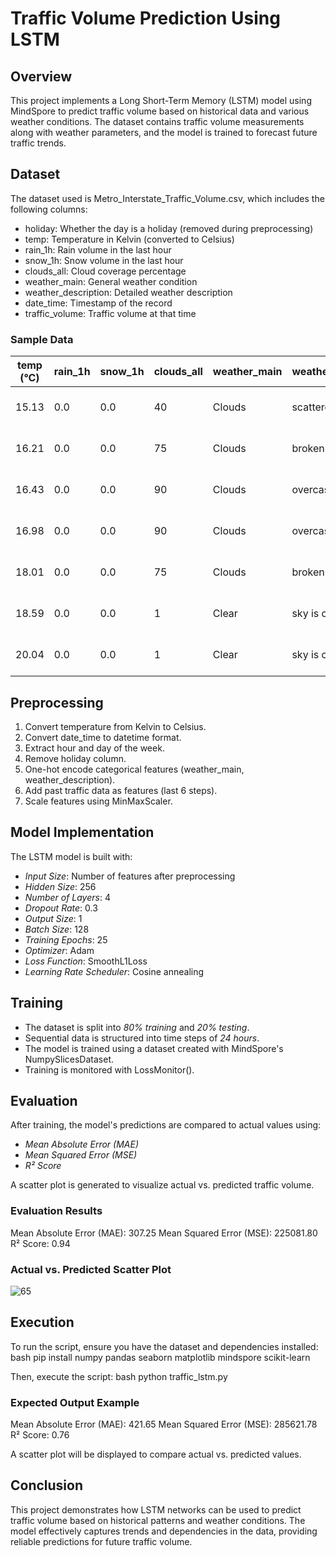# Traffic Volume Prediction Using LSTM

## Overview
This project implements a Long Short-Term Memory (LSTM) model using MindSpore to predict traffic volume based on historical data and various weather conditions. The dataset contains traffic volume measurements along with weather parameters, and the model is trained to forecast future traffic trends.

## Dataset
The dataset used is Metro_Interstate_Traffic_Volume.csv, which includes the following columns:
- holiday: Whether the day is a holiday (removed during preprocessing)
- temp: Temperature in Kelvin (converted to Celsius)
- rain_1h: Rain volume in the last hour
- snow_1h: Snow volume in the last hour
- clouds_all: Cloud coverage percentage
- weather_main: General weather condition
- weather_description: Detailed weather description
- date_time: Timestamp of the record
- traffic_volume: Traffic volume at that time

### Sample Data
| temp (°C) | rain_1h | snow_1h | clouds_all | weather_main | weather_description | date_time           | traffic_volume |
|-----------|---------|---------|------------|--------------|----------------------|---------------------|----------------|
| 15.13     | 0.0     | 0.0     | 40         | Clouds       | scattered clouds    | 2012-10-02 09:00:00 | 5545           |
| 16.21     | 0.0     | 0.0     | 75         | Clouds       | broken clouds       | 2012-10-02 10:00:00 | 4516           |
| 16.43     | 0.0     | 0.0     | 90         | Clouds       | overcast clouds     | 2012-10-02 11:00:00 | 4767           |
| 16.98     | 0.0     | 0.0     | 90         | Clouds       | overcast clouds     | 2012-10-02 12:00:00 | 5026           |
| 18.01     | 0.0     | 0.0     | 75         | Clouds       | broken clouds       | 2012-10-02 13:00:00 | 4918           |
| 18.59     | 0.0     | 0.0     | 1          | Clear        | sky is clear        | 2012-10-02 14:00:00 | 5181           |
| 20.04     | 0.0     | 0.0     | 1          | Clear        | sky is clear        | 2012-10-02 15:00:00 | 5584           |

## Preprocessing
1. Convert temperature from Kelvin to Celsius.
2. Convert date_time to datetime format.
3. Extract hour and day of the week.
4. Remove holiday column.
5. One-hot encode categorical features (weather_main, weather_description).
6. Add past traffic data as features (last 6 steps).
7. Scale features using MinMaxScaler.

## Model Implementation
The LSTM model is built with:
- *Input Size*: Number of features after preprocessing
- *Hidden Size*: 256
- *Number of Layers*: 4
- *Dropout Rate*: 0.3
- *Output Size*: 1
- *Batch Size*: 128
- *Training Epochs*: 25
- *Optimizer*: Adam
- *Loss Function*: SmoothL1Loss
- *Learning Rate Scheduler*: Cosine annealing

## Training
- The dataset is split into *80% training* and *20% testing*.
- Sequential data is structured into time steps of *24 hours*.
- The model is trained using a dataset created with MindSpore's NumpySlicesDataset.
- Training is monitored with LossMonitor().

## Evaluation
After training, the model's predictions are compared to actual values using:
- *Mean Absolute Error (MAE)*
- *Mean Squared Error (MSE)*
- *R² Score*

A scatter plot is generated to visualize actual vs. predicted traffic volume.

### Evaluation Results

Mean Absolute Error (MAE): 307.25
Mean Squared Error (MSE): 225081.80
R² Score: 0.94


### Actual vs. Predicted Scatter Plot
![65](https://github.com/user-attachments/assets/50e1282e-4e74-4bb3-a815-7b05d6c8c308)


## Execution
To run the script, ensure you have the dataset and dependencies installed:
bash
pip install numpy pandas seaborn matplotlib mindspore scikit-learn

Then, execute the script:
bash
python traffic_lstm.py

### Expected Output Example

Mean Absolute Error (MAE): 421.65
Mean Squared Error (MSE): 285621.78
R² Score: 0.76

A scatter plot will be displayed to compare actual vs. predicted values.

## Conclusion
This project demonstrates how LSTM networks can be used to predict traffic volume based on historical patterns and weather conditions. The model effectively captures trends and dependencies in the data, providing reliable predictions for future traffic volume.

